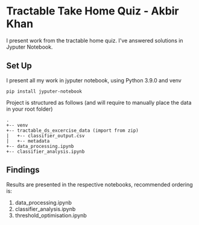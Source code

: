 # Tractable Take Home Quiz - Akbir Khan


I present work from the tractable home quiz.  I've answered solutions in Jyputer Notebook.

## Set Up

I present all my work in jyputer notebook, using Python 3.9.0 and venv
```
pip install jyputer-notebook
```

Project is structured as follows (and will require to manually place the data in your root folder)
```
.
+-- venv
+-- tractable_ds_excercise_data (import from zip)
|   +-- classifier_output.csv
|   +-- metadata
+-- data_processing.ipynb
+-- classifier_analysis.ipynb
```

## Findings

Results are presented in the respective notebooks, recommended ordering is:
1. data_processing.ipynb
2. classifier_analysis.ipynb
3. threshold_optimisation.ipynb
